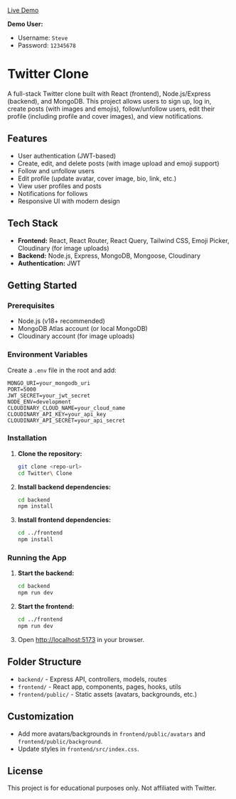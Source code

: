 [Live Demo](https://twitter-clone-1-xgt4.onrender.com/login)

**Demo User:**

- Username: `Steve`
- Password: `12345678`

# Twitter Clone

A full-stack Twitter clone built with React (frontend), Node.js/Express (backend), and MongoDB. This project allows users to sign up, log in, create posts (with images and emojis), follow/unfollow users, edit their profile (including profile and cover images), and view notifications.

## Features

- User authentication (JWT-based)
- Create, edit, and delete posts (with image upload and emoji support)
- Follow and unfollow users
- Edit profile (update avatar, cover image, bio, link, etc.)
- View user profiles and posts
- Notifications for follows
- Responsive UI with modern design

## Tech Stack

- **Frontend:** React, React Router, React Query, Tailwind CSS, Emoji Picker, Cloudinary (for image uploads)
- **Backend:** Node.js, Express, MongoDB, Mongoose, Cloudinary
- **Authentication:** JWT

## Getting Started

### Prerequisites

- Node.js (v18+ recommended)
- MongoDB Atlas account (or local MongoDB)
- Cloudinary account (for image uploads)

### Environment Variables

Create a `.env` file in the root and add:

```
MONGO_URI=your_mongodb_uri
PORT=5000
JWT_SECRET=your_jwt_secret
NODE_ENV=development
CLOUDINARY_CLOUD_NAME=your_cloud_name
CLOUDINARY_API_KEY=your_api_key
CLOUDINARY_API_SECRET=your_api_secret
```

### Installation

1. **Clone the repository:**
   ```sh
   git clone <repo-url>
   cd Twitter\ Clone
   ```
2. **Install backend dependencies:**
   ```sh
   cd backend
   npm install
   ```
3. **Install frontend dependencies:**
   ```sh
   cd ../frontend
   npm install
   ```

### Running the App

1. **Start the backend:**
   ```sh
   cd backend
   npm run dev
   ```
2. **Start the frontend:**
   ```sh
   cd ../frontend
   npm run dev
   ```
3. Open [http://localhost:5173](http://localhost:5173) in your browser.

## Folder Structure

- `backend/` - Express API, controllers, models, routes
- `frontend/` - React app, components, pages, hooks, utils
- `frontend/public/` - Static assets (avatars, backgrounds, etc.)

## Customization

- Add more avatars/backgrounds in `frontend/public/avatars` and `frontend/public/background`.
- Update styles in `frontend/src/index.css`.

## License

This project is for educational purposes only. Not affiliated with Twitter.
